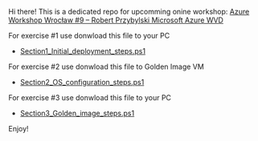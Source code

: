 Hi there!
This is a dedicated repo for upcomming onine workshop: 
[Azure Workshop Wrocław #9 – Robert Przybylski Microsoft Azure WVD](https://www.eventbrite.com/e/azure-workshop-wrocaw-9-robert-przybylski-microsoft-azure-wvd-tickets-129207020677)

For exercise #1 use donwload this file to your PC
- [Section1_Initial_deployment_steps.ps1](https://github.com/przybylskirobert/AzureWorkshop9_WVD/blob/main/Section1_Initial_deployment_steps.ps1)

For exercise #2 use donwload this file to Golden Image VM
- [Section2_OS_configuration_steps.ps1](https://github.com/przybylskirobert/AzureWorkshop9_WVD/blob/main/Section2_OS_configuration_steps.ps1)

For exercise #3 use donwload this file to your PC
- [Section3_Golden_image_steps.ps1](https://github.com/przybylskirobert/AzureWorkshop9_WVD/blob/main/Section3_Golden_image_steps.ps1)

Enjoy!
